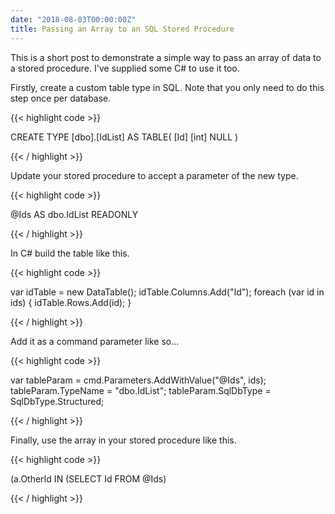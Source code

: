 ```yaml
---
date: "2018-08-03T00:00:00Z"
title: Passing an Array to an SQL Stored Procedure
---
```


This is a short post to demonstrate a simple way to pass an array of data to a stored procedure. I've supplied some C# to use it too.

Firstly, create a custom table type in SQL. Note that you only need to do this step once per database.

{{< highlight code >}}

CREATE TYPE [dbo].[IdList] AS TABLE(
    [Id] [int] NULL
)

{{< / highlight >}}

Update your stored procedure to accept a parameter of the new type.

{{< highlight code >}}

@Ids AS dbo.IdList READONLY

{{< / highlight >}}

In C# build the table like this.

{{< highlight code >}}

var idTable = new DataTable();
idTable.Columns.Add("Id");
foreach (var id in ids) {
    idTable.Rows.Add(id);
}

{{< / highlight >}}

Add it as a command parameter like so...

{{< highlight code >}}

var tableParam = cmd.Parameters.AddWithValue("@Ids", ids);
tableParam.TypeName = "dbo.IdList";
tableParam.SqlDbType = SqlDbType.Structured;

{{< / highlight >}}

Finally, use the array in your stored procedure like this. 


{{< highlight code >}}

(a.OtherId IN (SELECT Id FROM @Ids)

{{< / highlight >}}






